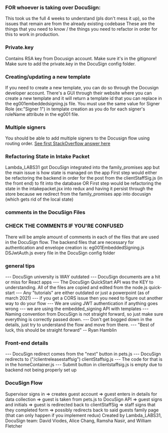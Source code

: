 
### FOR whoever is taking over DocuSign:
This took us the full 4 weeks to understand (pls don't mess it up), so the issues that remain are from the already existing codebase
These are the things that you need to know / the things you need to refactor in order for this to work in production.
### Private.key
Contains RSA key from Docusign account. Make sure it's in the gitignore! Make sure to add the private.key in the DocuSign config folder.
### Creating/updating a new template
If you need to create a new template, you can do so through the Docusign developer account. There's a GUI through their website where you can create a new template and it will return a template id that you can replace in the eg001embeddedsigning.js file. You must use the same value for Signer Role (ex:"Signer 1") in template creation as you do for each signer's roleName attribute in the eg001 file.
### Multiple signers
You should be able to add multiple signers to the Docusign flow using routing order. [See first StackOverflow answer here](https://stackoverflow.com/questions/21385552/docusign-rest-api-recipientview-exception-unknown-envelope-recipient/21385876)
### Refactoring State in Intake Packet
Lambda_LABS31 got DocuSign integrated into the family_promises app but the main issue is how state is managed on the app
First step would either be refactoring the backend in order for the post from the clientStaffSig.js (in the front end) to fit into the database
OR
First step would be refactoring the state in the intakepacket.jsx into redux and having it persist through the store because we redirect from the family_promises app into docusign (which gets rid of the local state)
### comments in the DocuSign Files
### CHECK THE COMMENTS IF YOU'RE CONFUSED
There will be ample amount of comments in each of the files that are used in the DocuSign flow.  The backend files that are necessary for authentication and envelope creation is:
eg001EmbeddedSigning.js
DSJwtAuth.js
every file in the DocuSign config folder
### general tips
--- DocuSign university is WAY outdated
--- DocuSign documents are a hit or miss for React apps
--- The DocuSign QuickStart API was the KEY to understanding.  All of the files are copied and edited from the node.js quick-start
--- Any "tutorials" are either outdated or just a powerpoint (as of march 2021)
--- if you get a CORS issue then you need to figure out another way to do your flow
--- We are using JWT authentication if anything goes wrong
--- we are using the embedded_signing API with templates
--- Naming convention from DocuSign is not straight forward, so just make sure everything is correctly passed down.
--- Don't get bogged down in the details, just try to understand the flow and move from there.
--- "Best of luck, this should be straight forward" -- Ryan Hamblin
### Front-end details
--- DocuSign redirect comes from the "next" button in pets.js
--- DocuSign redirects to ("/clientreleasestaffsig") clientStaffsig.js
--- The code for that is in the homeContainer.js
--- Submit button in clientstaffsig.js is empty due to backend not being properly set up
### DocuSign Flow
Supervisor signs in => creates guest account => guest enters in details for data collection
=> guest is taken from pets.js to DocuSign API => guest signs and initials
=> guest is redirected back to clientStaffSig => staff signs that they completed form
=> possibly redirects back to said guests family page (that can only happen if you implement redux)
Created by Lambda_LABS31, DocuSign team: David Viodes, Alice Chang, Ramsha Nasir, and William Fletcher
